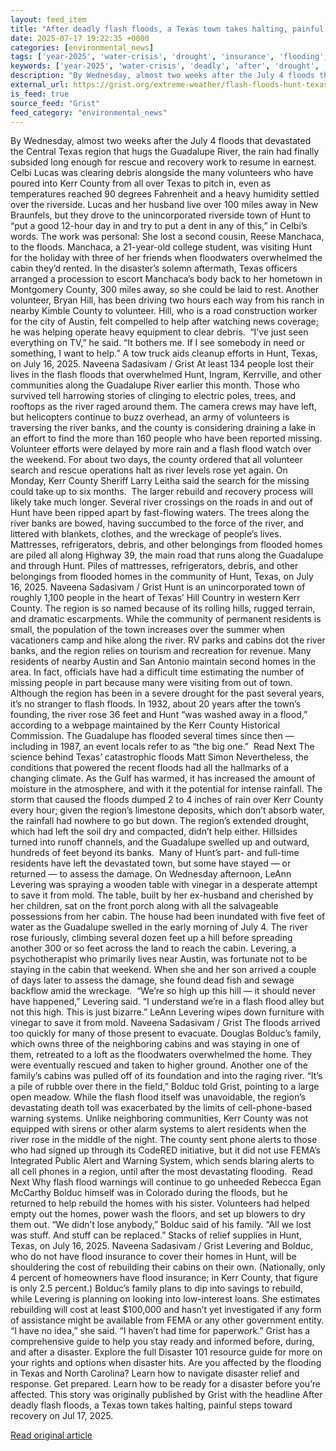 ```yaml
---
layout: feed_item
title: "After deadly flash floods, a Texas town takes halting, painful steps toward recovery"
date: 2025-07-17 19:22:35 +0000
categories: [environmental_news]
tags: ['year-2025', 'water-crisis', 'drought', 'insurance', 'flooding', 'urgent', 'climate-risk', 'extreme-weather']
keywords: ['year-2025', 'water-crisis', 'deadly', 'after', 'drought', 'flash', 'flooding', 'insurance']
description: "By Wednesday, almost two weeks after the July 4 floods that devastated the Central Texas region that hugs the Guadalupe River, the rain had finally subsided ..."
external_url: https://grist.org/extreme-weather/flash-floods-hunt-texas-recovery/
is_feed: true
source_feed: "Grist"
feed_category: "environmental_news"
---
```


By Wednesday, almost two weeks after the July 4 floods that devastated the Central Texas region that hugs the Guadalupe River, the rain had finally subsided long enough for rescue and recovery work to resume in earnest. Celbi Lucas was clearing debris alongside the many volunteers who have poured into Kerr County from all over Texas to pitch in, even as temperatures reached 90 degrees Fahrenheit and a heavy humidity settled over the riverside. Lucas and her husband live over 100 miles away in New Braunfels, but they drove to the unincorporated riverside town of Hunt to “put a good 12-hour day in and try to put a dent in any of this,” in Celbi’s words. The work was personal: She lost a second cousin, Reese Manchaca, to the floods. Manchaca, a 21-year-old college student, was visiting Hunt for the holiday with three of her friends when floodwaters overwhelmed the cabin they’d rented. In the disaster’s solemn aftermath, Texas officers arranged a procession to escort Manchaca&#8217;s body back to her hometown in Montgomery County, 300 miles away, so she could be laid to rest. Another volunteer, Bryan Hill, has been driving two hours each way from his ranch in nearby Kimble County to volunteer. Hill, who is a road construction worker for the city of Austin, felt compelled to help after watching news coverage; he was helping operate heavy equipment to clear debris.&nbsp; “I&#8217;ve just seen everything on TV,” he said. “It bothers me. If I see somebody in need or something, I want to help.” A tow truck aids cleanup efforts in Hunt, Texas, on July 16, 2025. Naveena Sadasivam / Grist At least 134 people lost their lives in the flash floods that overwhelmed Hunt, Ingram, Kerrville, and other communities along the Guadalupe River earlier this month. Those who survived tell harrowing stories of clinging to electric poles, trees, and rooftops as the river raged around them. The camera crews may have left, but helicopters continue to buzz overhead, an army of volunteers is traversing the river banks, and the county is considering draining a lake in an effort to find the more than 160 people who have been reported missing. Volunteer efforts were delayed by more rain and a flash flood watch over the weekend. For about two days, the county ordered that all volunteer search and rescue operations halt as river levels rose yet again. On Monday, Kerr County Sheriff Larry Leitha said the search for the missing could take up to six months.&nbsp; The larger rebuild and recovery process will likely take much longer. Several river crossings on the roads in and out of Hunt have been ripped apart by fast-flowing waters. The trees along the river banks are bowed, having succumbed to the force of the river, and littered with blankets, clothes, and the wreckage of people’s lives. Mattresses, refrigerators, debris, and other belongings from flooded homes are piled all along Highway 39, the main road that runs along the Guadalupe and through Hunt. Piles of mattresses, refrigerators, debris, and other belongings from flooded homes in the community of Hunt, Texas, on July 16, 2025. Naveena Sadasivam / Grist Hunt is an unincorporated town of roughly 1,100 people in the heart of Texas’ Hill Country in western Kerr County. The region is so named because of its rolling hills, rugged terrain, and dramatic escarpments. While the community of permanent residents is small, the population of the town increases over the summer when vacationers camp and hike along the river. RV parks and cabins dot the river banks, and the region relies on tourism and recreation for revenue. Many residents of nearby Austin and San Antonio maintain second homes in the area. In fact, officials have had a difficult time estimating the number of missing people in part because many were visiting from out of town.&nbsp; Although the region has been in a severe drought for the past several years, it’s no stranger to flash floods. In 1932, about 20 years after the town’s founding, the river rose 36 feet and Hunt “was washed away in a flood,” according to a webpage maintained by the Kerr County Historical Commission. The Guadalupe has flooded several times since then — including in 1987, an event locals refer to as “the big one.”&nbsp; Read Next The science behind Texas’ catastrophic floods Matt Simon Nevertheless, the conditions that powered the recent floods had all the hallmarks of a changing climate. As the Gulf has warmed, it has increased the amount of moisture in the atmosphere, and with it the potential for intense rainfall. The storm that caused the floods dumped 2 to 4 inches of rain over Kerr County every hour; given the region’s limestone deposits, which don’t absorb water, the rainfall had nowhere to go but down. The region’s extended drought, which had left the soil dry and compacted, didn’t help either. Hillsides turned into runoff channels, and the Guadalupe swelled up and outward, hundreds of feet beyond its banks.&nbsp; Many of Hunt’s part- and full-time residents have left the devastated town, but some have stayed — or returned — to assess the damage. On Wednesday afternoon, LeAnn Levering was spraying a wooden table with vinegar in a desperate attempt to save it from mold. The table, built by her ex-husband and cherished by her children, sat on the front porch along with all the salvageable possessions from her cabin. The house had been inundated with five feet of water as the Guadalupe swelled in the early morning of July 4. The river rose furiously, climbing several dozen feet up a hill before spreading another 300 or so feet across the land to reach the cabin. Levering, a psychotherapist who primarily lives near Austin, was fortunate not to be staying in the cabin that weekend. When she and her son arrived a couple of days later to assess the damage, she found dead fish and sewage backflow amid the wreckage.&nbsp; “We&#8217;re so high up this hill — it should never have happened,” Levering said. “I understand we&#8217;re in a flash flood alley but not this high. This is just bizarre.” LeAnn Levering wipes down furniture with vinegar to save it from mold. Naveena Sadasivam / Grist The floods arrived too quickly for many of those present to evacuate. Douglas Bolduc’s family, which owns three of the neighboring cabins and was staying in one of them, retreated to a loft as the floodwaters overwhelmed the home. They were eventually rescued and taken to higher ground. Another one of the family’s cabins was pulled off of its foundation and into the raging river. “It&#8217;s a pile of rubble over there in the field,” Bolduc told Grist, pointing to a large open meadow. While the flash flood itself was unavoidable, the region’s devastating death toll was exacerbated by the limits of cell-phone-based warning systems. Unlike neighboring communities, Kerr County was not equipped with sirens or other alarm systems to alert residents when the river rose in the middle of the night. The county sent phone alerts to those who had signed up through its CodeRED initiative, but it did not use FEMA’s Integrated Public Alert and Warning System, which sends blaring alerts to all cell phones in a region, until after the most devastating flooding.&nbsp; Read Next Why flash flood warnings will continue to go unheeded Rebecca Egan McCarthy Bolduc himself was in Colorado during the floods, but he returned to help rebuild the homes with his sister. Volunteers had helped empty out the homes, power wash the floors, and set up blowers to dry them out. &#8220;We didn&#8217;t lose anybody,” Bolduc said of his family. “All we lost was stuff. And stuff can be replaced.&#8221; Stacks of relief supplies in Hunt, Texas, on July 16, 2025. Naveena Sadasivam / Grist Levering and Bolduc, who do not have flood insurance to cover their homes in Hunt, will be shouldering the cost of rebuilding their cabins on their own. (Nationally, only 4 percent of homeowners have flood insurance; in Kerr County, that figure is only 2.5 percent.) Bolduc’s family plans to dip into savings to rebuild, while Levering is planning on looking into low-interest loans. She estimates rebuilding will cost at least $100,000 and hasn’t yet investigated if any form of assistance might be available from FEMA or any other government entity. “I have no idea,” she said. “I haven’t had time for paperwork.” Grist has&nbsp;a comprehensive guide&nbsp;to help you stay ready and informed before, during, and after a disaster. Explore the full&nbsp;Disaster 101 resource guide&nbsp;for more on your rights and options when disaster hits. Are you affected by the flooding in Texas and North Carolina?&nbsp;Learn how to navigate disaster relief and response. Get prepared.&nbsp;Learn how to be ready for a disaster before you’re affected. This story was originally published by Grist with the headline After deadly flash floods, a Texas town takes halting, painful steps toward recovery on Jul 17, 2025.

[Read original article](https://grist.org/extreme-weather/flash-floods-hunt-texas-recovery/)

